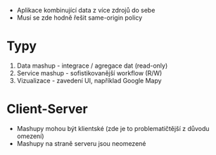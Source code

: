 - Aplikace kombinující data z více zdrojů do sebe
- Musí se zde hodně řešit same-origin policy
# Typy
1. Data mashup - integrace / agregace dat (read-only)
2. Service mashup - sofistikovanější workflow (R/W)
3. Vizualizace - zavedení UI, například Google Mapy

# Client-Server
- Mashupy mohou být klientské (zde je to problematičtější z důvodu omezení)
- Mashupy na straně serveru jsou neomezené